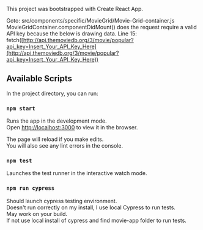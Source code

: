 This project was bootstrapped with Create React App.

Goto: src/components/specific/MovieGrid/Movie-Grid-container.js
MovieGridContainer.componentDidMount() does the request require a valid API key because the below is drawing data.
Line 15: fetch([http://api.themoviedb.org/3/movie/popular?api_key=Insert_Your_API_Key_Here](http://api.themoviedb.org/3/movie/popular?api_key=Insert_Your_API_Key_Here))



## Available Scripts

In the project directory, you can run:

### `npm start`

Runs the app in the development mode.<br>
Open [http://localhost:3000](http://localhost:3000) to view it in the browser.

The page will reload if you make edits.<br>
You will also see any lint errors in the console.

### `npm test`

Launches the test runner in the interactive watch mode.<br>

### `npm run cypress`

Should launch cypress testing environment. <br>
Doesn't run correctly on my install, I use local Cypress to run tests. <br>
May work on your build. <br>
If not use local install of cypress and find movie-app folder to run tests. <br>


